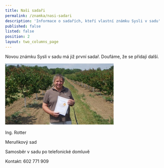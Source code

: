 ```yaml
---
title: Naši sadaři
permalink: /znamka/nasi-sadari
description: 'Informace o sadařích, kteří vlastní známku Sysli v sadu'
published: false
listed: false
position: 2
layout: two_columns_page
---
```

Novou známku Sysli v sadu má již první sadař. Doufáme, že se přidají další.



![](/media/rimg0370_310.jpg)

Ing. Rotter

Meruňkový sad

Samosběr v sadu po telefonické domluvě

Kontakt: 602 771 909
